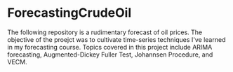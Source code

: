# ForecastingCrudeOil
The following repository is a rudimentary forecast of oil prices. The objective of the proejct was to cultivate time-series techniques I've learned in my forecasting course. Topics covered in this project include ARIMA forecasting, Augmented-Dickey Fuller Test, Johannsen Procedure, and VECM.

